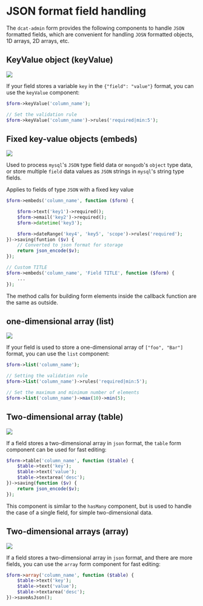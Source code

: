 # JSON format field handling

The `dcat-admin` form provides the following components to handle `JSON` formatted fields, which are convenient for handling `JOSN` formatted objects, 1D arrays, 2D arrays, etc.


## KeyValue object (keyValue)

![]({{public}}/assets/img/screenshots/key-value.png)

If your field stores a variable `key` in the `{"field": "value"}` format, you can use the `keyValue` component:

```php
$form->keyValue('column_name');

// Set the validation rule
$form->keyValue('column_name')->rules('required|min:5');
```

## Fixed key-value objects (embeds)

![]({{public}}/assets/img/screenshots/embeds.png)

Used to process `mysql`'s `JSON` type field data or `mongodb`'s `object` type data, or store multiple `field` data values as `JSON` strings in `mysql`'s string type fields.

Applies to fields of type `JSON` with a fixed key value

```php
$form->embeds('column_name', function ($form) {

    $form->text('key1')->required();
    $form->email('key2')->required();
    $form->datetime('key3');

    $form->dateRange('key4', 'key5', 'scope')->rules('required');
})->saving(funtion ($v) {
    // Converted to json format for storage
    return json_encode($v);
});

// Custom TITLE
$form->embeds('column_name', 'Field TITLE', function ($form) {
    ...
});
```

The method calls for building form elements inside the callback function are the same as outside.

## one-dimensional array (list)

![]({{public}}/assets/img/screenshots/form-list.png)

If your field is used to store a one-dimensional array of `["foo", "Bar"]` format, you can use the `list` component:

```php
$form->list('column_name');

// Setting the validation rule
$form->list('column_name')->rules('required|min:5');

// Set the maximum and minimum number of elements
$form->list('column_name')->max(10)->min(5);
```

## Two-dimensional array (table)

![]({{public}}/assets/img/screenshots/form-table.png)

If a field stores a two-dimensional array in `json` format, the `table` form component can be used for fast editing:

```php
$form->table('column_name', function ($table) {
    $table->text('key');
    $table->text('value');
    $table->textarea('desc');
})->saving(function ($v) {
    return json_encode($v);
});
```

This component is similar to the `hasMany` component, but is used to handle the case of a single field, for simple two-dimensional data.


## Two-dimensional arrays (array)

![]({{public}}/assets/img/screenshots/has-many.png)

If a field stores a two-dimensional array in `json` format, and there are more fields, you can use the `array` form component for fast editing:

```php
$form->array('column_name', function ($table) {
    $table->text('key');
    $table->text('value');
    $table->textarea('desc');
})->saveAsJson();
```
